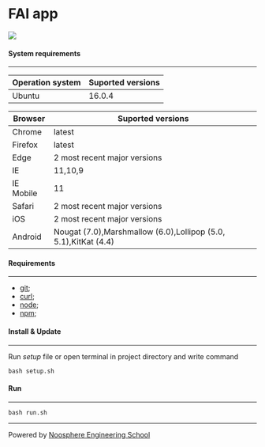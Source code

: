# FAI app
![](https://noosphereengineering.com/images/logo@2x.png)
#### System requirements
-----------------------

|Operation system| Suported versions|
|----------------|------------------| 
|Ubuntu          |16.0.4            |

| Browser | Suported versions                                               |
|---------|-----------------------------------------------------------------|
|Chrome   |latest                                                           |
|Firefox  |latest                                                           |
|Edge     |2 most recent major versions                                     |
|IE       |11,10,9                                                          |
|IE Mobile|11                                                               |
|Safari   |2 most recent major versions                                     |
|iOS      |2 most recent major versions                                     |
|Android  |Nougat (7.0),Marshmallow (6.0),Lollipop (5.0, 5.1),KitKat (4.4)  |

#### Requirements
------------
- [git](https://git-scm.com/downloads);
- [curl](https://curl.haxx.se/download.html);
- [node](https://nodejs.org/uk/download/package-manager/);
- [npm](https://www.npmjs.com/get-npm);

#### Install & Update
-------------

Run  _setup_ file or open terminal in project directory and write command

```
bash setup.sh
```

#### Run
-------------

`````
bash run.sh
`````
***
Powered by [Noosphere Engineering School](https://noosphereengineering.com/)